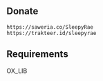 ## Donate
```
https://saweria.co/SleepyRae
https://trakteer.id/sleepyrae
```
## Requirements
OX_LIB
